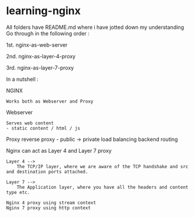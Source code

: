 # learning-nginx

All folders have README.md where i have jotted down my understanding
Go through in the following order :

1st. nginx-as-web-server

2nd. nginx-as-layer-4-proxy

3rd. nginx-as-layer-7-proxy

In a nutshell :

NGINX

    Works both as Webserver and Proxy

Webserver

    Serves web content
    - static content / html / js

Proxy
    reverse proxy - public -> private
    load balancing 
    backend routing
    
Nginx can act as Layer 4 and Layer 7 proxy

    Layer 4 --> 
        The TCP/IP layer, where we are aware of the TCP handshake and src and destination ports attached. 
    
    Layer 7 -->
        The Application layer, where you have all the headers and content type etc.

    Nginx 4 proxy using stream context
    Nginx 7 proxy using http context

